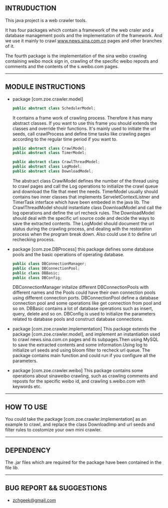 ## INTRUDUCTION ##
This java project is a web crawler tools. 

It has four packages which contain a framework of the web craler and a database
management pools and the implementation of the framework. And we use it mainly to crawl www.news.sina.com.cn pages and 
other branches of it. 

The fourth package is the implementation of the sina weibo crawling containing weibo mock sign in, 
crawling of the specific weibo reposts and comments and the contents of the s.weibo.com pages.
_________________________________________________________________

## MODULE INSTRUCTIONS ##
+ package [com.zoe.crawler.model]
  ```java
  public abstract class SchedulerModel;
  ```
  It contains a frame work of crawling process. Therefore it has many abstract classes. If you want to use this frame you 
  should extends the classes and override their functions. It's mainly used to initiate the url seeds, call crawlProcess and 
  define time tasks like crawling pages according to the regular time period if you want to.
  ```java
  public abstract class CrawlModel;
  public abstract class TimerModel;
  
  public abstract class CrawlThreadModel;
  public abstract class LogModel;
  public abstract class DownloadModel;
  ```
  The abstract class CrawlModel defines the number of the thread using to crawl pages and call the Log operations to initialize
  the crawl queue and download the file that meet the needs. TimerModel usually should contains two inner classes that 
  implements ServeletContextListner and TimerTask interface which have been embeded in the java lib.
  The CrawlThreadModel should instantiate class DownloadModel and call the log operations and define the url recheck rules.
  The DownloadModel should deal with the specific url source code and decide the ways to save the extracted contents.
  The LogModel should document the url status during the crawling process, and dealing with the restoration process when the 
  program break down. Also could use it to define url rechecking process.
  
+ package [com.zoe.DBProcess]
  this package defines some database pools and the basic operations of operating database.
  ```java
  public class DBConnectionManager;
  public class DBConnectionPool;
  public class DBBasic;
  public class DBConfig;
  ```
  DBConnectionManager initalize different DBConnectionPools with different names and the Pools could have their own connection
  pools using different connection ports. 
  DBConnectionPool define a database connection pool and some operations like get connection from pool and so on.
  DBBasic contains a lot of database operations such as insert, query, delete and so on. 
  DBConfig is used to initialize the parameters related to database pools and construct database connections.
  
+ package [com.zoe.crawler.implementation]
  This package extends the package [com.zoe.crawler.model], and implement an instantiation used to crawl news.sina.com.cn
  pages and its subpages.Then using MySQL to save the extracted contents and some information.Using log to initialize 
  url seeds and using bloom filter to recheck url queue.
  The package contains main function and could run if you configure all the parameters.
  
+ package [com.zoe.crawler.weibo]
  This package contains some operations about sinaweibo crawling, such as crawling comments and reposts for the specific weibo id, and crawling 
  s.weibo.com with keywords etc.
  
________________________________________________________________

## HOW TO USE ##

You could take the package [com.zoe.crawler.implementation] as an example to crawl, and replace the class DownloadImp and 
url seeds and filter rules to costomize your own mini crawler.

__________________________________________________________________

## DEPENDENCY ##
The .jar files which are required for the package have been contained in the file lib. 

______________________________________________________________________

## BUG REPORT && SUGGESTIONS ##
+ zchgeek@gmail.com
  

